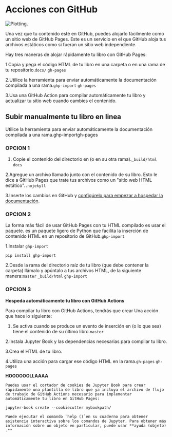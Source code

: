 # Acciones con GitHub

![Plotting](github.jpg).

Una vez que tu contenido esté en GitHub, puedes alojarlo fácilmente como un sitio web de GitHub Pages. Este es un servicio en el que GitHub aloja tus archivos estáticos como si fueran un sitio web independiente.

Hay tres maneras de alojar rápidamente tu libro con GitHub Pages:

 1.Copia y pega el código HTML de tu libro en una carpeta o en una rama de tu repositorio.`docs/` `gh-pages`
 
 2.Utilice la herramienta para enviar automáticamente la documentación compilada a una rama.`ghp-import` `gh-pages`
 
 3.Usa una GitHub Action para compilar automáticamente tu libro y actualizar tu sitio web cuando cambies el contenido.

## Subir manualmente tu libro en linea 

Utilice la herramienta para enviar automáticamente la documentación compilada a una rama.ghp-importgh-pages

### OPCION 1

 1. Copie el contenido del directorio en (o en su otra rama).`_build/html` `docs`

 2.Agregue un archivo llamado junto con el contenido de su libro. Esto le dice a GitHub Pages que trate tus archivos como un "sitio web HTML estático".`.nojekyll`

 3.Inserte los cambios en GitHub y [configúrelo para empezar a hospedar la documentación](https://docs.github.com/en/github/working-with-github-pages).


### OPCION 2

La forma más fácil de usar GitHub Pages con tu HTML compilado es usar el paquete. es un paquete ligero de Python que facilita la inserción de contenido HTML en un repositorio de GitHub.`ghp-import`

 1.Instalar `ghp-import`
 ```
 pip install ghp-import
 ```
 2.Desde la rama del directorio raíz de tu libro (que debe contener la carpeta) llámalo y apúntalo a tus archivos HTML, de la siguiente manera:`master`  `_build/html` `ghp-import`


### OPCION 3

**Hospeda automáticamente tu libro con GitHub Actions**

Para compilar tu libro con GitHub Actions, tendrás que crear Una acción que hace lo siguiente:

 1. Se activa cuando se produce un evento de inserción en (o lo que sea) tiene el contenido de su último libro.`master`

 2.Instala Jupyter Book y las dependencias necesarias para compilar tu libro.

 3.Crea el HTML de tu libro.

 4.Utiliza una acción para cargar ese código HTML en la rama.`gh-pages` `gh-pages`

**HOOOOOOLLAAAA**

```{tip}
Puedes usar el cortador de cookies de Jupyter Book para crear rápidamente una plantilla de libro que ya incluya el archivo de flujo de trabajo de GitHub Actions necesario para implementar automáticamente tu libro en GitHub Pages:
 ```
 ```
jupyter-book create --cookiecutter mybookpath/

```


```{tip}
Puede ejecutar el comando `help ()`en su cuaderno para obtener asistencia interactiva sobre los comandos de Jupyter. Para obtener más información sobre un objeto en particular, puede usar **ayuda (objeto) .**
```